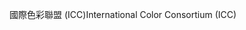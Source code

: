 <span data-ttu-id="5ae6b-101">國際色彩聯盟 (ICC)</span><span class="sxs-lookup"><span data-stu-id="5ae6b-101">International Color Consortium (ICC)</span></span>
